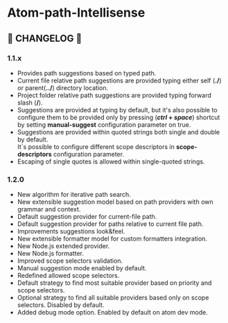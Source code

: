 # Atom-path-Intellisense
## :barber: CHANGELOG :barber:

### 1.1.x
- Provides path suggestions based on typed path.
- Current file relative path suggestions are provided typing either self (**./**) or parent(**../**) directory location.
- Project folder relative path suggestions are provided typing forward slash (**/**).
- Suggestions are provided at typing by default, but it's also possible to configure them to be provided only by pressing (**_ctrl_ + _space_**) shortcut by setting  **manual-suggest** configuration parameter on true.
- Suggestions are provided within quoted strings both single and double by default.  
It´s possible to configure different scope descriptors in **scope-descriptors** configuration parameter.  
- Escaping of single quotes is allowed within single-quoted strings.


### 1.2.0
- New algorithm for iterative path search.
- New extensible suggestion model based on path providers with own grammar and context.
- Default suggestion provider for current-file path.
- Default suggestion provider for paths relative to current file path.
- Improvements suggestions look&feel.
- New extensible formatter model for custom formatters integration.
- New Node.js extended provider.
- New Node.js formatter.
- Improved scope selectors validation.
- Manual suggestion mode enabled by default.
- Redefined allowed scope selectors.
- Default strategy to find most suitable provider based on priority and scope selectors.
- Optional strategy to find all suitable providers based only on scope selectors. Disabled by default.
- Added debug mode option. Enabled by default on atom dev mode.
